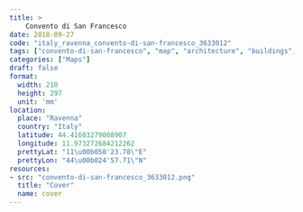 ```yaml
---
title: > 
    Convento di San Francesco
date: 2018-09-27
code: "italy_ravenna_convento-di-san-francesco_3633012"
tags: ["convento-di-san-francesco", "map", "architecture", "buildings", "Ravenna", "Italy"]
categories: ["Maps"]
draft: false
format:
  width: 210
  height: 297
  unit: 'mm'
location:
  place: "Ravenna"
  country: "Italy"
  latitude: 44.41603279008907
  longitude: 11.973272684212262
  prettyLat: "11\u00b058'23.78\"E"
  prettyLon: "44\u00b024'57.71\"N"
resources:
- src: "convento-di-san-francesco_3633012.png"
  title: "Cover"
  name: cover
---
```

